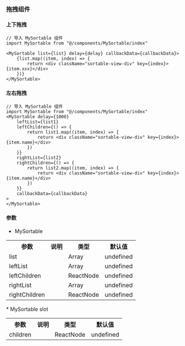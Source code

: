 ### 拖拽组件

#### 上下拖拽 
````
// 导入 MySortable 组件
import MySortable from "@/components/MySortable/index"

<MySortable list={list} delay={delay} callbackData={callbackData}>
    {list.map((item, index) => {
        return <div className="sortable-view-div" key={index}>{item.xxx}</div>
    })}
</MySortable>
````

#### 左右拖拽
```
// 导入 MySortable 组件
import MySortable from "@/components/MySortable/index"
<MySortable delay={1000}
    leftList={list1}
    leftChildren={() => {
        return list1.map((item, index) => {
            return <div className="sortable-view-div" key={index}>{item.name}</div>
        })
    }}
    rightList={list2}
    rightChildren={() => {
        return list2.map((item, index) => {
            return <div className="sortable-view-div" key={index}>{item.name}</div>
        })
    }}
    callbackData={callbackData}
>
</MySortable>
```

#### 参数
* MySortable
<table> 
    <tr><th>参数</th><th>说明</th><th>类型</th><th>默认值</th></tr> 
    <tr><td>list</td><td></td><td>Array</td><td>undefined</td></tr> 
    <tr><td>leftList</td><td></td><td>Array</td><td>undefined</td></tr> 
    <tr><td>leftChildren</td><td></td><td>ReactNode</td><td>undefined</td></tr> 
    <tr><td>rightList</td><td></td><td>Array</td><td>undefined</td></tr> 
    <tr><td>rightChildren</td><td></td><td>ReactNode</td><td>undefined</td></tr>  
</table>  
* MySortable slot
<table> 
    <tr><th>参数</th><th>说明</th><th>类型</th><th>默认值</th></tr>  
    <tr><td>children</td><td></td><td>ReactNode</td><td>undefined</td></tr>  
</table> 


